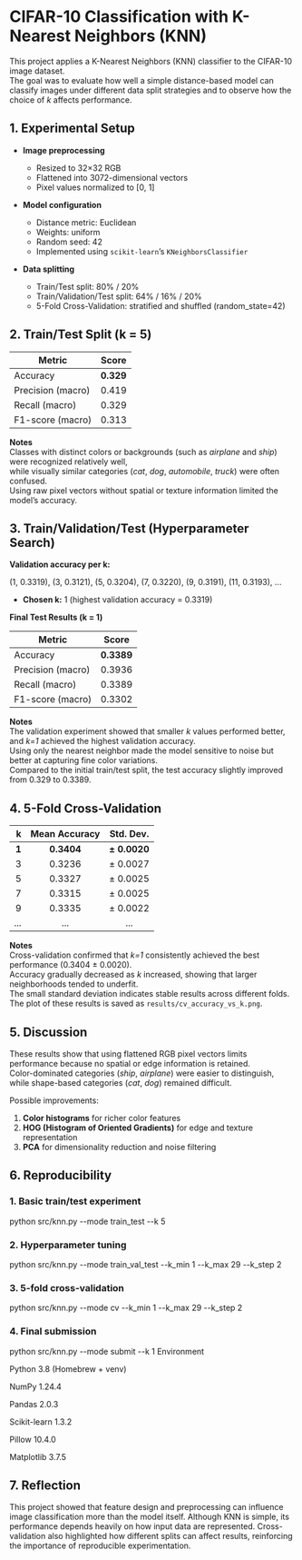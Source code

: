 
# CIFAR-10 Classification with K-Nearest Neighbors (KNN)

This project applies a K-Nearest Neighbors (KNN) classifier to the CIFAR-10 image dataset.  
The goal was to evaluate how well a simple distance-based model can classify images under different data split strategies and to observe how the choice of *k* affects performance.


## 1. Experimental Setup

- **Image preprocessing**
  - Resized to 32×32 RGB  
  - Flattened into 3072-dimensional vectors  
  - Pixel values normalized to [0, 1]

- **Model configuration**
  - Distance metric: Euclidean  
  - Weights: uniform  
  - Random seed: 42  
  - Implemented using `scikit-learn`’s `KNeighborsClassifier`

- **Data splitting**
  - Train/Test split: 80% / 20%  
  - Train/Validation/Test split: 64% / 16% / 20%  
  - 5-Fold Cross-Validation: stratified and shuffled (random_state=42)


## 2. Train/Test Split (k = 5)

| Metric | Score |
|--------|--------|
| Accuracy | **0.329** |
| Precision (macro) | 0.419 |
| Recall (macro) | 0.329 |
| F1-score (macro) | 0.313 |

**Notes**  
Classes with distinct colors or backgrounds (such as *airplane* and *ship*) were recognized relatively well,  
while visually similar categories (*cat*, *dog*, *automobile*, *truck*) were often confused.  
Using raw pixel vectors without spatial or texture information limited the model’s accuracy.


## 3. Train/Validation/Test (Hyperparameter Search)

**Validation accuracy per k:**

(1, 0.3319), (3, 0.3121), (5, 0.3204), (7, 0.3220), (9, 0.3191), (11, 0.3193), ...

- **Chosen k:** 1 (highest validation accuracy = 0.3319)

**Final Test Results (k = 1)**

| Metric | Score |
|--------|--------|
| Accuracy | **0.3389** |
| Precision (macro) | 0.3936 |
| Recall (macro) | 0.3389 |
| F1-score (macro) | 0.3302 |

**Notes**  
The validation experiment showed that smaller *k* values performed better, and *k=1* achieved the highest validation accuracy.  
Using only the nearest neighbor made the model sensitive to noise but better at capturing fine color variations.  
Compared to the initial train/test split, the test accuracy slightly improved from 0.329 to 0.3389.


## 4. 5-Fold Cross-Validation

| k | Mean Accuracy | Std. Dev. |
|--:|:--------------:|:----------:|
| **1** | **0.3404** | **± 0.0020** |
| 3 | 0.3236 | ± 0.0027 |
| 5 | 0.3327 | ± 0.0025 |
| 7 | 0.3315 | ± 0.0025 |
| 9 | 0.3335 | ± 0.0022 |
| ... | ... | ... |

**Notes**  
Cross-validation confirmed that *k=1* consistently achieved the best performance (0.3404 ± 0.0020).  
Accuracy gradually decreased as *k* increased, showing that larger neighborhoods tended to underfit.  
The small standard deviation indicates stable results across different folds.  
The plot of these results is saved as `results/cv_accuracy_vs_k.png`.

## 5. Discussion

These results show that using flattened RGB pixel vectors limits performance because no spatial or edge information is retained.  
Color-dominated categories (*ship*, *airplane*) were easier to distinguish, while shape-based categories (*cat*, *dog*) remained difficult.  

Possible improvements:
1. **Color histograms** for richer color features  
2. **HOG (Histogram of Oriented Gradients)** for edge and texture representation  
3. **PCA** for dimensionality reduction and noise filtering  


## 6. Reproducibility

### 1. Basic train/test experiment
python src/knn.py --mode train_test --k 5

### 2. Hyperparameter tuning
python src/knn.py --mode train_val_test --k_min 1 --k_max 29 --k_step 2

### 3. 5-fold cross-validation
python src/knn.py --mode cv --k_min 1 --k_max 29 --k_step 2

### 4. Final submission
python src/knn.py --mode submit --k 1
Environment

Python 3.8 (Homebrew + venv)

NumPy 1.24.4

Pandas 2.0.3

Scikit-learn 1.3.2

Pillow 10.4.0

Matplotlib 3.7.5



## 7. Reflection

This project showed that feature design and preprocessing can influence image classification more than the model itself.
Although KNN is simple, its performance depends heavily on how input data are represented.
Cross-validation also highlighted how different splits can affect results, reinforcing the importance of reproducible experimentation.

